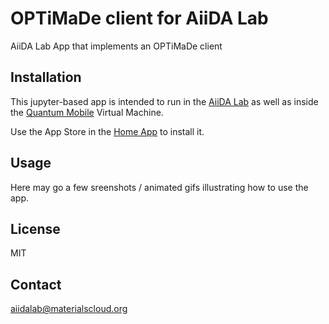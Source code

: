 # OPTiMaDe client for AiiDA Lab

AiiDA Lab App that implements an OPTiMaDe client

## Installation

This jupyter-based app is intended to run in the 
[AiiDA Lab](https://aiidalab.materialscloud.org)
as well as inside the 
[Quantum Mobile](https://materialscloud.org/work/quantum-mobile) Virtual Machine.

Use the App Store in the [Home App](https://github.com/materialscloud-org/mc-home) to install it.

## Usage

Here may go a few sreenshots / animated gifs illustrating how to use the app.

## License

MIT

## Contact

aiidalab@materialscloud.org
